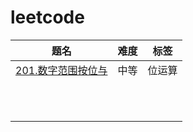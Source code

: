 # leetcode

|题名|难度|标签|
|---|---|---|
|[201.数字范围按位与](src/q201/Solution.java)|中等|位运算|
|[]()|||
|[]()|||
|[]()|||
|[]()|||
|[]()|||
|[]()|||
|[]()|||
|[]()|||
|[]()|||
|[]()|||
|[]()|||
